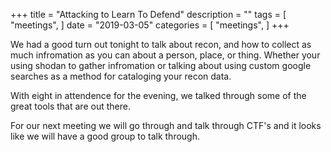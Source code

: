 +++
title = "Attacking to Learn To Defend"
description = ""
tags = [
    "meetings",
]
date = "2019-03-05"
categories = [
    "meetings",
]
+++

We had a good turn out tonight to talk about recon, and how to collect as much
infromation as you can about a person, place, or thing. Whether your using
shodan to gather infromation or talking about using custom google searches as a
method for cataloging your recon data.

With eight in attendence for the evening, we talked through some of the great
tools that are out there.

For our next meeting we will go through and talk through CTF's and it looks like
we will have a good group to talk through.